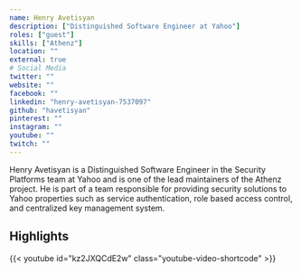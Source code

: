 ```yaml
---
name: Henry Avetisyan
description: ["Distinguished Software Engineer at Yahoo"]
roles: ["guest"]
skills: ["Athenz"]
location: ""
external: true
# Social Media 
twitter: ""
website: ""
facebook: ""
linkedin: "henry-avetisyan-7537097"
github: "havetisyan"
pinterest: ""
instagram: ""
youtube: ""
twitch: ""
---
```


<!-- markdownlint-disable-next-line MD041-->
Henry Avetisyan is a Distinguished Software Engineer in the Security Platforms team at Yahoo and is one of the lead maintainers of the Athenz project. He is part of a team responsible for providing security solutions to Yahoo properties such as service authentication, role based access control, and centralized key management system.


<!--more-->
## Highlights

{{< youtube id="kz2JXQCdE2w" class="youtube-video-shortcode" >}}
